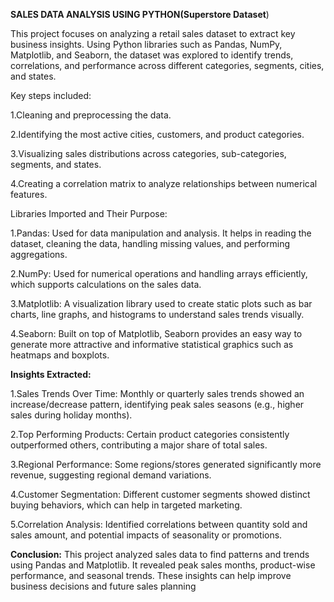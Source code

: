 **SALES DATA ANALYSIS USING PYTHON(Superstore Dataset**)

This project focuses on analyzing a retail sales dataset to extract key business insights. Using Python libraries such as Pandas, NumPy, Matplotlib, and Seaborn, the dataset was explored to identify trends, correlations, and performance across different categories, segments, cities, and states.

Key steps included:

1.Cleaning and preprocessing the data.

2.Identifying the most active cities, customers, and product categories.

3.Visualizing sales distributions across categories, sub-categories, segments, and states.

4.Creating a correlation matrix to analyze relationships between numerical features.

 Libraries Imported and Their Purpose:

1.Pandas: Used for data manipulation and analysis. It helps in reading the dataset, cleaning the data, handling missing values, and performing aggregations.

2.NumPy: Used for numerical operations and handling arrays efficiently, which supports calculations on the sales data.

3.Matplotlib: A visualization library used to create static plots such as bar charts, line graphs, and histograms to understand sales trends visually.

4.Seaborn: Built on top of Matplotlib, Seaborn provides an easy way to generate more attractive and informative statistical graphics such as heatmaps and boxplots.

**Insights Extracted:**

1.Sales Trends Over Time:
Monthly or quarterly sales trends showed an increase/decrease pattern, identifying peak sales seasons (e.g., higher sales during holiday months).

2.Top Performing Products:
Certain product categories consistently outperformed others, contributing a major share of total sales.

3.Regional Performance:
Some regions/stores generated significantly more revenue, suggesting regional demand variations.

4.Customer Segmentation:
Different customer segments showed distinct buying behaviors, which can help in targeted marketing.

5.Correlation Analysis:
Identified correlations between quantity sold and sales amount, and potential impacts of seasonality or promotions.

**Conclusion:**
This project analyzed sales data to find patterns and trends using Pandas and Matplotlib. It revealed peak sales months, product-wise performance, and seasonal trends. These insights can help improve business decisions and future sales planning
